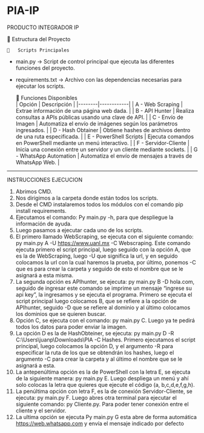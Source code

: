 # PIA-IP
PRODUCTO INTEGRADOR IP

📂 Estructura del Proyecto  

    🔹   Scripts Principales    
-  main.py  → Script de control principal que ejecuta las diferentes funciones del proyecto.  
-  requirements.txt  → Archivo con las dependencias necesarias para ejecutar los scripts.  

    🔹   Funciones Disponibles    
| Opción | Descripción |
|--------|------------|
|   A - Web Scraping   | Extrae información de una página web dada. |
|   B - API Hunter   | Realiza consultas a APIs públicas usando una clave de API. |
|   C - Envío de Imagen   | Automatiza el envío de imágenes según los parámetros ingresados. |
|   D - Hash Obtainer   | Obtiene hashes de archivos dentro de una ruta especificada. |
|   E - PowerShell Scripts   | Ejecuta comandos en PowerShell mediante un menú interactivo. |
|   F - Servidor-Cliente   | Inicia una conexión entre un servidor y un cliente mediante sockets. |
|   G - WhatsApp Automation   | Automatiza el envío de mensajes a través de WhatsApp Web. |

------------------------------------------------------------------------------------------------------


INSTRUCCIONES EJECUCION
1.	Abrimos CMD.
2.	Nos dirigimos a la carpeta donde están todos los scripts.
3.	Desde el CMD instalaremos todos los módulos con el comando pip install requirements.
4.	Ejecutamos el comando: Py main.py -h, para que despliegue la información de ayuda.
5.	Luego pasamos a ejecutar cada uno de los scripts.
6.	El primero llamado WebScraping, se ejecuta con el siguiente comando: py main.py A -U https://www.uanl.mx -C Webscraping. Este comando ejecuta primero el script principal, luego seguido con la opción A, que es la de WebScraping, luego -U que significa la url, y en seguido colocamos la url con la cual haremos la prueba, por último, ponemos -C que es para crear la carpeta y seguido de esto el nombre que se le asignará a esta misma.
7.	La segunda opción es APIhunter, se ejecuta: py main.py B -D hola.com, seguido de ingresar este comando se imprime un mensaje “ingrese su api key”, la ingresamos y se ejecuta el programa. Primero se ejecuta el script principal luego colocamos B, que se refiere a la opción de APIhunter, seguido -D que se refiere al dominio y al último colocamos los dominios que se quieren buscar.
8.	Opción C, se ejecuta con el comando: py main.py C. Luego ya te pedirá todos los datos para poder enviar la imagen.
9.	La opción D es la de HashObteiner, se ejecuta: py main.py D -R C:\Users\juanp\Downloads\PIA -C Hashes. Primero ejecutamos el script principal, luego colocamos la opción D, y el argumento -R para especificar la ruta de los que se obtendrán los hashes, luego el argumento -C para crear la carpeta y al último el nombre que se le asignará a esta.
10.	La antepenúltima opción es la de PowerShell con la letra E, se ejecuta de la siguiente manera: py main.py E. Luego despliega un menú y ahí solo colocas la letra que quieres que ejecute el código (a, b,c,d,e,f,g,h).
11.	La penúltima opción con letra F, es la de conexión Servidor-Cliente, se ejecuta: py main.py F. Luego abres otra terminal para ejecutar el siguiente comando: py Cliente.py. Para poder tener conexión entre el cliente y el servidor.
12.	La ultima opción se ejecuta Py main.py G esta abre de forma automática https://web.whatsapp.com y envía el mensaje indicado por defecto
